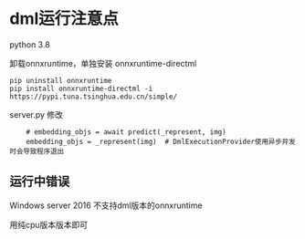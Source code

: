# dml运行注意点

python 3.8

卸载onnxruntime，单独安装 onnxruntime-directml
```
pip uninstall onnxruntime
pip install onnxruntime-directml -i https://pypi.tuna.tsinghua.edu.cn/simple/
```

server.py 修改
```
    # embedding_objs = await predict(_represent, img)
    embedding_objs = _represent(img)  # DmlExecutionProvider使用异步并发时会导致程序退出
```


## 运行中错误

Windows server 2016 不支持dml版本的onnxruntime

用纯cpu版本版本即可
